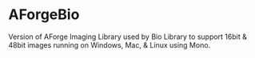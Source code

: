 # AForgeBio

Version of AForge Imaging Library used by Bio Library to support 16bit & 48bit images running on Windows, Mac, & Linux using Mono.
